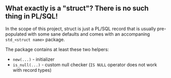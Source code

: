 ## What exactly is a "struct"? There is no such thing in PL/SQL!

In the scope of this project, struct is just a PL/SQL record that is usually pre-populated with some sane defaults and comes with an accompaning `std_<struct name>` package. 

The package contains at least these two helpers:

- `new(...)` - initializer
- `is_null(...)` - custom null checker (`IS NULL` operator does not work with record types)

